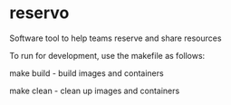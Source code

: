 # reservo

Software tool to help teams reserve and share resources

To run for development, use the makefile as follows:

make build - build images and containers

make clean - clean up images and containers
